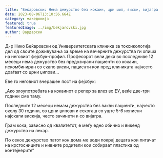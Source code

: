 ```yaml
---
title: "Беќаровски: Нема дежурство без кокаин, црн џип, виски, вијагра..."
date: 2023-08-06T13:10:56.664Z
category: македонија
featured: true
featuredImage: ../img/bekjarovski.jpg
author: Вардарски
---
```

<!--StartFragment-->

Д-р Нико Беќаровски од Универзитетската клиника за токсикологија дел од своите доживувања за време на вечерните дежурства ги опиша на неговиот фејсбук-профил. Професорот вели дека во последниве 12 месеци нема дежурство без предозирани пациенти со кокаин, искомбиниран со скапо виски, пациенти кои пред клиниката најчесто доаѓаат со црни џипови...



<!--EndFragment--><!--StartFragment-->

Еве го неговиот вчерашен пост на фејсбук: 

„Ако злоупотребата на кокаинот е репер за влез во ЕУ, веќе две-три години сме таму.

Последните 12 месеци немам дежурство без вакви пациенти, најчесто околу 30 години, со црни џипови и секогаш со уште 5-6 испиени најскапи вискија, често зачинети и со вијагра.

Грам кока, зависно од квалитетот, е меѓу едно обично и викенд дежурство на лекар.

По секое дежурство патот кон дома ме води покрај децата кои питачат на крстосниците и нивните родители кои собираат пластика од контејнерите“

<!--EndFragment-->